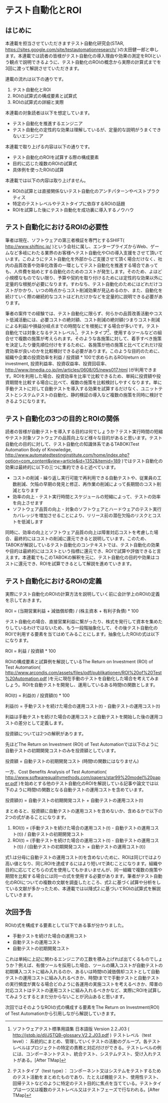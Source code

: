 # テスト自動化とROI

## はじめに

本連載を担当させていただきますテスト自動化研究会(STAR, https://sites.google.com/site/testautomationresearch/ )の太田健一郎と申します。本連載では読者の皆様がテスト自動化の導入理由や効果の測定をROIという観点で説明できるように、テスト自動化のROIの概念から実際の計算式までを3回に渡って解説させていただきます。

連載の流れは以下の通りです。

1. テスト自動化とROI
2. ROIの試算式の構成要素と試算式
3. ROIの試算式の詳細と実際

本連載の対象読者は以下を想定しています。

* テスト自動化を推進するエンジニア
* テスト自動化の定性的な効果は理解しているが、定量的な説明がうまくできないエンジニア

本連載で取り上げる内容は以下の通りです。

* テスト自動化のROIを試算する際の構成要素
* 目的に応じた複数のROIの試算式
* 具体例を使ったROIの試算

本連載では以下の内容は取り上げません。

* ROIの試算とは直接関係ないテスト自動化のアンチパターンやベストプラクティス
* 特定のテストレベルやテストタイプに依存するROIの話題
* ROIを試算した後にテスト自動化を成功裏に導入するノウハウ

## テスト自動化におけるROIの必要性

筆者は現在、ソフトウェアの第三者検証を専門とするSHIFT( http://www.shiftinc.jp/ )という会社に属し、エンタープライズからWeb、ゲームなど多岐にわたる業界のお客様へテスト自動化やCIの導入支援をさせて頂いています。このようにテスト自動化を外部からご支援させて頂く場合だけなく、社内の品質改善や効率化改善の一環としてテスト自動化を推進する場合であっても、人件費を始めとする自動化のためのコストが発生します。そのため、よほど小規模なものでない限り、予算や契約を取り付けるためには定性的な効果以外に定量的な根拠が必要になります。すわなち、テスト自動化のためにはどれだけコストがかかり、いつの時点からコスト削減効果が見込めるのか、また、自動化を続けていく際の継続的なコストはどれだけかなどを定量的に説明できる必要があります。

筆者の案件での経験では、テスト自動化に限らず、何らかの品質改善活動やコスト低減活動には、必要コストの絶対額、コスト削減の絶対額(つまりコスト削減による利益)や損益分岐点までの時間などを根拠にする場合が多いです。テスト自動化では対象となるテストレベル[^1]、テストタイプ[^2]、使用するツールなどの組合せで複数の施策が考えられます。そのような各施策に対して、着手すべき施策を決定したり優先順位付けをするために、各施策が他の施策と比べてどれだけ投資効率が良いのかを比較検討できる必要があります。このような目的のために、組織や企業の投資効率を利益 / 投資額 * 100で求められるROI(return on investment, 投資利益率、投資収益率、投資回収率、http://www.itmedia.co.jp/im/articles/0608/05/news017.html )が利用できます。ROIを利用した場合、投資効率を比率で比較できるため、単純に投資額や投資期間を比較する場合に比べて、複数の施策を比較検討しやすくなります。単に手動テストに対して自動テストを導入する効果を試算するだけなく、ユニットテストとシステムテストの自動化、静的検証の導入など複数の施策を同時に検討できるようになります。

## テスト自動化の3つの目的とROIの関係

読者の皆様が自動テストを導入する目的は何でしょうか？テスト実行時間の短縮やテスト対象ソフトウェアの品質向上など様々な目的があると思います。テスト自動化の目的に対して、テスト自動化の知識体系であるTABOK(Test Automation Body of Knowledge, http://www.automatedtestinginstitute.com/home/index.php?option=com_content&view=article&id=1352&Itemid=189 )ではテスト自動化の効果は最終的に以下の三つに集約できると述べています。

* コストの削減 - 繰り返し実行可能で再利用できる自動テストや、従業員の工数削減、欠陥の早期の発見と修正、再作業の削減によって長期間のコスト削減となります
* 効率の向上 - テスト実行時間とスケジュールの短縮によって、テストの効率を向上させます
* ソフトウェア品質の向上 - 対象のソフトウェアとハードウェアのテスト実行カバレッジを増加させることにより、リリース前の潜在欠陥のリスクとコストを低減します

同時に、効率の向上とソフトウェア品質の向上は障害対応コストを考慮した場合、最終的にはコストの削減に還元できると説明しています。このため、TABOKが解説しているテスト自動化のコンテキストでは、テスト自動化の効果や目的は最終的にはコストという指標に還元でき、ROIで試算や評価できると言えます。本連載でもこのTABOKの解釈を元に、テスト自動化の目的や効果はコストに還元でき、ROIを試算できるとして解説を進めていきます。

## テスト自動化におけるROIの定義

実際にテスト自動化のROIの計算方法を説明していく前に会計学上のROIの定義を示しておきます。

ROI = (当期営業利益 + 減価償却費) / (株主資本 + 有利子負債) * 100

テスト自動化の場合、直接営業利益に繋がったり、株式を発行して資本を集めたりしているわけではないため、もう一段階抽象化して、その後テスト自動化のROIで利用する要素を当てはめてみることにします。抽象化したROIの式は以下になります。

ROI = 利益 / 投資額 * 100

ROIの構成要素と試算例を解説しているThe Return on Investment (ROI) of Test Automation( http://www.arcondis.com/assets/files/pdf/publikationen/ROI%20of%20Test%20Automation.pdf )を元に現在手動のテストを自動化した場合を考えてみましょう。ROIを自動テストを開発し、運用しているある時間tの関数とします。

ROI(t) = 利益(t) / 投資額(t) * 100

利益(t) = 手動テストを続けた場合の運用コスト(t) - 自動テストの運用コスト(t)

利益は手動テストを続けた場合の運用コストと自動テストを開始した後の運用コストの差分として定義します。

投資額については2つの解釈があります。

先ほどThe Return on Investment (ROI) of Test Automationでは以下のように自動テストの初期開発コストのみを投資額としています。

投資額 = 自動テストの初期開発コスト (時間tの関数にはなりません)

一方、Cost Benefits Analysis of Test Automation( http://www.softwarequalitymethods.com/papers/star99%20model%20paper.pdf )を始めとする他のテスト自動化のROIを解説している記事や論文では以下のように時間tの関数となる自動テストの運用コストを含めています。

投資額(t) = 自動テストの初期開発コスト + 自動テストの運用コスト(t)

まとめると、投資額に自動テストの運用コストを含めないか、含めるかで以下の2つの式があることになります。

1. ROI(t) = (手動テストを続けた場合の運用コスト(t) - 自動テストの運用コスト(t)) / 自動テストの初期開発コスト
2. ROI(t) = (手動テストを続けた場合の運用コスト(t) - 自動テストの運用コスト(t)) / (自動テストの初期開発コスト + 自動テストの運用コスト(t))

式1.は分母に自動テストの運用コスト(t)を含めないために、ROIは同じtではより高い値となり、同じROIを達成するにはより短いtで済むことになります。組織や目的に応じてどちらの式を使用してもかまいませんが、同一組織で複数の施策や期間を比較する場合には同一の式を使用する必要があります。筆者がテスト自動化のROIについての複数の文献を調査したところ、式2.に基づく試算や分析をしている文献が多かったため、本連載では以降式2.に基づいてROIの試算式を解説していきます。

## 次回予告

ROIの式を構成する要素として以下である事が分かりました。

* 手動テストを続けた場合の運用コスト
* 自動テストの運用コスト
* 自動テストの初期開発コスト

これは単純に上記に関わるエンジニアの工数を積み上げれば出てくるものでしょうか？例えば、有償ツールを採用した場合、ツールの購入コストが自動テストの初期購入コストに組み入れるのか、あるいは時間tの減価償却コストとして自動テストの運用コストに組み入れるべきか、時間tまでで手動テストと自動テストの実行頻度が異なる場合どのように各運用の実施コストを考えるべきか、障害の対応コストはテストの運用コストに組み入れるべきかなど、実際にROIを試算してみようとするとまだ分からないことが沢山あると思います。

次回ではそのようなROIの式の構成する要素をThe Return on Investment(ROI) of Test Automationから引用しながら解説していきます。

[^1]:ソフトウェアテスト標準用語集 日本語版 Version 2.2.J03 ( http://jstqb.jp/dl/JSTQB-glossary.V2.2.J03.pdf ) テストレベル（test level）： 系統的にまとめ、管理していくテストの活動のグループ。各テストレベルはプロジェクトの特定の責務と対応付けができる。テストレベルの例には、コンポーネントテスト、統合テスト、システムテスト、受け入れテストがある。[After TMap]

[^2]:テストタイプ（test type）： コンポーネント又はシステムをテストするためのテスト活動をまとめたものであり、たとえば機能テスト、使用性テスト、回帰テストなどのように特定のテスト目的に焦点を当てている。テストタイプは一つ又は複数のテストレベル又はテストフェーズで行なわれる。[After TMap] 
